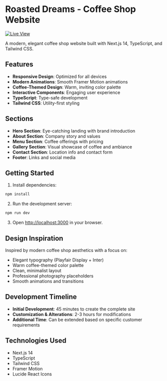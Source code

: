# Roasted Dreams - Coffee Shop Website

[![Live View](https://img.shields.io/badge/🌐_Live_View-Visit_Site-blue?style=for-the-badge&logo=vercel)](https://web-sites-preview-iexg-git-main-mr-novices-projects.vercel.app/)

A modern, elegant coffee shop website built with Next.js 14, TypeScript, and Tailwind CSS.

## Features

- **Responsive Design**: Optimized for all devices
- **Modern Animations**: Smooth Framer Motion animations
- **Coffee-Themed Design**: Warm, inviting color palette
- **Interactive Components**: Engaging user experience
- **TypeScript**: Type-safe development
- **Tailwind CSS**: Utility-first styling

## Sections

- **Hero Section**: Eye-catching landing with brand introduction
- **About Section**: Company story and values
- **Menu Section**: Coffee offerings with pricing
- **Gallery Section**: Visual showcase of coffee and ambiance
- **Contact Section**: Location info and contact form
- **Footer**: Links and social media

## Getting Started

1. Install dependencies:
```bash
npm install
```

2. Run the development server:
```bash
npm run dev
```

3. Open [http://localhost:3000](http://localhost:3000) in your browser.

## Design Inspiration

Inspired by modern coffee shop aesthetics with a focus on:
- Elegant typography (Playfair Display + Inter)
- Warm coffee-themed color palette
- Clean, minimalist layout
- Professional photography placeholders
- Smooth animations and transitions

## Development Timeline

- **Initial Development**: 45 minutes to create the complete site
- **Customization & Alterations**: 2-3 hours for modifications
- **Additional Time**: Can be extended based on specific customer requirements

## Technologies Used

- Next.js 14
- TypeScript
- Tailwind CSS
- Framer Motion
- Lucide React Icons